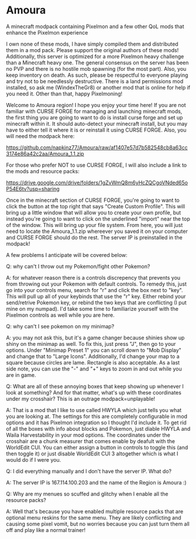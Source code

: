 # Amoura
A minecraft modpack containing Pixelmon and a few other QoL mods that enhance the Pixelmon experience

I own none of these mods, I have simply compiled them and distributed them in a mod pack. Please support the original authors of these mods! Additionally, this server is optimized for a more Pixelmon heavy challenge than a Minecraft heavy one. The general consensus on the server has been no PVP and there is no hostile mob spawning (for the most part). Also, you keep inventory on death. As such, please be respectful to everyone playing and try not to be needlessly destructive. There is a land permissions mod installed, so ask me (WindexTheGr8) or another mod that is online for help if you need it. Other than that, happy Pixelmoning!

Welcome to Amoura region! I hope you enjoy your time here! If you are not familiar with CURSE FORGE for managing and launching minecraft mods,
the first thing you are going to want to do is install curse forge and set up minecraft within it. It should auto-detect your minecraft install,
but you may have to either tell it where it is or reinstall it using CURSE FORGE. Also, you will need the modpack here:

https://github.com/napkinz77/Amoura/raw/af1407e57d7b582548cb8a63cc3174e86a42c2aa/Amoura_1.1.zip

For those who prefer NOT to use CURSE FORGE, I will also include a link to the mods and resource packs:

https://drive.google.com/drive/folders/1gZvWmQ8m6yHcZQCgoVNded65oP54E6tv?usp=sharing

Once in the minecraft section of CURSE FORGE, you're going to want to click the button at the top right that says "Create Custom Profile".
This will bring up a little window that will allow you to create your own profile, but instead you're going to want to click on the underlined
"import" near the top of the window. This will bring up your file system. From here, you will just need to locate the Amoura_1.1.zip whereever you 
saved it on your computer and CURSE FORGE should do the rest. The server IP is preinstalled in the modpack!

A few problems I anticipate will be covered below:

Q: why can't I throw out my Pokemon/fight other Pokemon?

A: for whatever reason there is a controls discrepency that prevents you from throwing out your Pokemon with default controls. To remedy this, just
go into your controls menu, search for "r" and click the box next to "key". This will pull up all of your keybinds that use the "r" key. Either rebind
your send/retrive Pokemon key, or rebind the two keys that are conflicting (I put mine on my numpad). I'd take some time to familiarize yourself with
the Pixelmon controls as well while you are here.

Q: why can't I see pokemon on my minimap?

A: you may not ask this, but it's a game changer because shinies show up shiny on the minimap as well. To fix this, just press "J", then go to your 
options. Under "Minimap Preset 1" you can scroll down to "Mob Display" and change that to "Large Icons". Additionally, I'd change your map to a square
because circles are lame. Rectangle is also acceptable. As a last side note, you can use the "-" and "+" keys to zoom in and out while you are in game.

Q: What are all of these annoying boxes that keep showing up whenever I look at something? And for that matter, what's up with these coordinates under my crosshair? This is an outrage modpack=unplayable!

A: That is a mod that I like to use called HWYLA which just tells you what you are looking at. The settings for this are completely configurable in mod options and it has Pixelmon integration so I thought I'd include it. To get rid of all the boxes with info about blocks and Pokemon, just diable HWYLA and Waila Harvestability in your mod options. The coordinates under the crosshair are a chunk measurer that comes enable by deafult with the WorldEdit CUI. You can either assign a button in controls to toggle this (and then toggle it) or just disable WorldEdit CUI 3 altogether which is what I would do if I were you.

Q: I did everything manually and I don't have the server IP. What do?

A: The server IP is 167.114.100.203 and the name of the Region is Amoura :)

Q: Why are my menues so scuffed and glitchy when I enable all the resource packs?

A: Well that's because you have enabled multiple resource packs that are optional menu reskins for the same menu. They are likely conflicting and causing some pixel vomit, but no worries because you can just turn them all off and play like a normal trainer!

